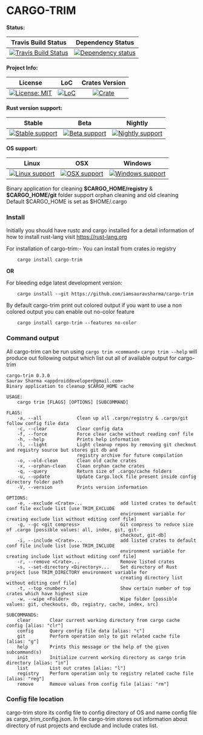 # CARGO-TRIM

**Status:**

| Travis Build Status | Dependency Status |
| :---: | :---: | 
| [![Travis Build Status][build_badge]][build_link] | [![Dependency status][deps_badge]][deps_link] |

**Project Info:**

| License | LoC | Crates Version |
| :---: | :---: | :---: |
| [![License: MIT][license_badge]][license_link] | [![LoC][loc_badge]][loc_link] | [![Crate][cratesio_badge]][cratesio_link] |

**Rust version support:**

| Stable | Beta | Nightly |
| :---: | :---: | :---: |
| [![Stable support][stable_supported_badge]][git_link] | [![Beta support][beta_supported_badge]][git_link] | [![Nightly support][nightly_supported_badge]][git_link] |

**OS support:**

| Linux | OSX | Windows |
| :---: | :---: | :---: |
| [![Linux support][linux_supported_badge]][git_link] | [![OSX support][osx_supported_badge]][git_link] | [![Windows support][windows_supported_badge]][git_link] |

Binary application for cleaning __\$CARGO_HOME/registry__  & __\$CARGO_HOME/git__ folder support orphan cleaning and old cleaning
Default \$CARGO_HOME is set as \$HOME/.cargo

### Install
Initially you should have rustc and cargo installed for a detail information of how to install rust-lang visit https://rust-lang.org

For installation of cargo-trim:-
You can install from crates.io registry
```
    cargo install cargo-trim
```
__OR__

For bleeding edge latest development version:
```
    cargo install --git https://github.com/iamsauravsharma/cargo-trim
```

By default cargo-trim print out colored output if you want to use a non colored output you can enable out no-color feature
```
    cargo install cargo-trim --features no-color
```

### Command output
All cargo-trim can be run using ```cargo trim <command>```
```cargo trim --help``` will produce out following output which list out all of available output for cargo-trim
```
cargo-trim 0.3.0
Saurav Sharma <appdroiddeveloper@gmail.com>
Binary application to cleanup $CARGO_HOME cache

USAGE:
    cargo trim [FLAGS] [OPTIONS] [SUBCOMMAND]

FLAGS:
    -a, --all             Clean up all .cargo/registry & .cargo/git follow config file data
    -c, --clear           Clear config data
    -f, --force           Force clear cache without reading conf file
    -h, --help            Prints help information
    -l, --light           Light cleanup repos by removing git checkout and registry source but stores git db and
                          registry archive for future compilation
    -o, --old-clean       Clean old cache crates
    -x, --orphan-clean    Clean orphan cache crates
    -q, --query           Return size of .cargo/cache folders
    -u, --update          Update Cargo.lock file present inside config directory folder path
    -V, --version         Prints version information

OPTIONS:
    -e, --exclude <Crate>...              add listed crates to default conf file exclude list [use TRIM_EXCLUDE
                                          environment variable for creating exclude list without editing conf file]
    -g, --gc <git compress>               Git compress to reduce size of .cargo [possible values: all, index, git, git-
                                          checkout, git-db]
    -i, --include <Crate>...              add listed crates to default conf file include list [use TRIM_INCLUDE
                                          environment variable for creating include list without editing conf file]
    -r, --remove <Crate>...               Remove listed crates
    -s, --set-directory <Directory>...    Set directory of Rust project [use TRIM_DIRECTORY environment variable for
                                          creating directory list without editing conf file]
    -t, --top <number>                    Show certain number of top crates which have highest size
    -w, --wipe <Folder>                   Wipe folder [possible values: git, checkouts, db, registry, cache, index, src]

SUBCOMMANDS:
    clear       Clear current working directory from cargo cache config [alias: "clr"]
    config      Query config file data [alias: "c"]
    git         Perform operation only to git related cache file [alias: "g"]
    help        Prints this message or the help of the given subcommand(s)
    init        Initialize current working directory as cargo trim directory [alias: "in"]
    list        List out crates [alias: "l"]
    registry    Perform operation only to registry related cache file [alias: "reg"]
    remove      Remove values from config file [alias: "rm"]
```

### Config file location
cargo-trim store its config file to config directory of OS and name config file as cargo_trim_config.json.
In file cargo-trim stores out information about directory of rust projects and exclude and include crates list.

[git_link]: https://github.com/iamsauravsharma/cargo-trim

[build_badge]: https://img.shields.io/travis/com/iamsauravsharma/cargo-trim.svg?logo=travis
[build_link]: https://travis-ci.com/iamsauravsharma/cargo-trim

[deps_badge]: https://deps.rs/repo/github/iamsauravsharma/cargo-trim/status.svg
[deps_link]: https://deps.rs/repo/github/iamsauravsharma/cargo-trim

[license_badge]: https://img.shields.io/github/license/iamsauravsharma/cargo-trim.svg
[license_link]: LICENSE

[loc_badge]: https://tokei.rs/b1/github/iamsauravsharma/cargo-trim
[loc_link]: https://github.com/iamsauravsharma/cargo-trim

[cratesio_badge]: https://img.shields.io/crates/v/cargo-trim.svg
[cratesio_link]: https://crates.io/crates/cargo-trim

[stable_supported_badge]: https://img.shields.io/badge/stable-supported-brightgreen.svg?logo=rust
[beta_supported_badge]: https://img.shields.io/badge/beta-supported-brightgreen.svg?logo=rust
[nightly_supported_badge]: https://img.shields.io/badge/nightly-supported-brightgreen.svg?logo=rust
[stable_not_supported_badge]: https://img.shields.io/badge/stable-not%20supported-red.svg?logo=rust
[beta_not_supported_badge]: https://img.shields.io/badge/beta-not%20supported-red.svg?logo=rust
[nightly_not_supported_badge]: https://img.shields.io/badge/nightly-not%20supported-red.svg?logo=rust

[linux_supported_badge]: https://img.shields.io/badge/linux-supported-brightgreen.svg?logo=linux
[osx_supported_badge]: https://img.shields.io/badge/osx-supported-brightgreen.svg?logo=apple
[windows_supported_badge]: https://img.shields.io/badge/windows-supported-brightgreen.svg?logo=windows
[linux_not_supported_badge]: https://img.shields.io/badge/linux-not%20supported-red.svg?logo=linux
[osx_not_supported_badge]: https://img.shields.io/badge/osx-not%20supported-red.svg?logo=apple
[nightly_not_supported_badge]: https://img.shields.io/badge/windows-not%20supported-red.svg?logo=windows